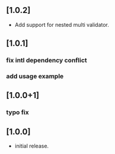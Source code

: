 ## [1.0.2]

- Add support for nested multi validator.

## [1.0.1]
### fix intl dependency conflict
### add usage example

## [1.0.0+1]
### typo fix

## [1.0.0]
 * initial release.
